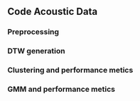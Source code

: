 ## Code Acoustic Data
### Preprocessing
### DTW generation
### Clustering and performance metics
### GMM and performance metics
